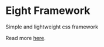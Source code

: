 # Eight Framework
Simple and lightweight css framework

Read more <a href="https://wgrocha.github.io/eigthFramework/" target="_blank">here</a>.
